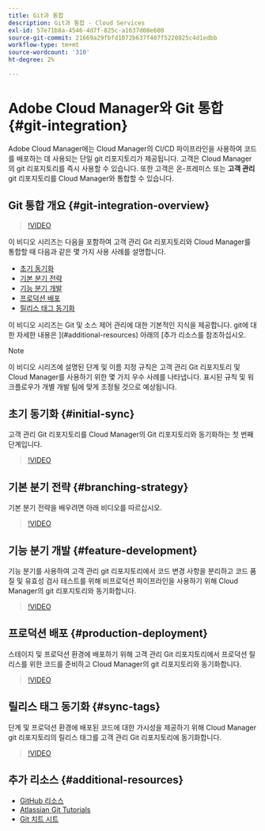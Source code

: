 ```yaml
---
title: Git과 통합
description: Git과 통합 - Cloud Services
exl-id: 57e71b8a-4546-4d7f-825c-a1637d08e608
source-git-commit: 21669a29fbfd1072b637f407f5220825c4d1edbb
workflow-type: tm+mt
source-wordcount: '310'
ht-degree: 2%

---
```


# Adobe Cloud Manager와 Git 통합 {#git-integration}

Adobe Cloud Manager에는 Cloud Manager의 CI/CD 파이프라인을 사용하여 코드를 배포하는 데 사용되는 단일 git 리포지토리가 제공됩니다. 고객은 Cloud Manager의 git 리포지토리를 즉시 사용할 수 있습니다. 또한 고객은 온-프레미스 또는 **고객 관리** git 리포지토리를 Cloud Manager와 통합할 수 있습니다.

## Git 통합 개요 {#git-integration-overview}

>[!VIDEO](https://video.tv.adobe.com/v/28710/)

이 비디오 시리즈는 다음을 포함하여 고객 관리 Git 리포지토리와 Cloud Manager를 통합할 때 다음과 같은 몇 가지 사용 사례를 설명합니다.

* [초기 동기화](#initial-sync)
* [기본 분기 전략](#branching-strategy)
* [기능 분기 개발](#feature-development)
* [프로덕션 배포](#production-deployment)
* [릴리스 태그 동기화](#sync-tags)

이 비디오 시리즈는 Git 및 소스 제어 관리에 대한 기본적인 지식을 제공합니다. git에 대한 자세한 내용은 ](#additional-resources) 아래의 [추가 리소스를 참조하십시오.

>[!NOTE]
>
>이 비디오 시리즈에 설명된 단계 및 이름 지정 규칙은 고객 관리 Git 리포지토리 및 Cloud Manager를 사용하기 위한 몇 가지 우수 사례를 나타냅니다. 표시된 규칙 및 워크플로우가 개별 개발 팀에 맞게 조정될 것으로 예상됩니다.

## 초기 동기화 {#initial-sync}

고객 관리 Git 리포지토리를 Cloud Manager의 Git 리포지토리와 동기화하는 첫 번째 단계입니다.

>[!VIDEO](https://video.tv.adobe.com/v/28711/?quality=12)

## 기본 분기 전략 {#branching-strategy}

기본 분기 전략을 배우려면 아래 비디오를 따르십시오.

>[!VIDEO](https://video.tv.adobe.com/v/28712/?quality=12)

## 기능 분기 개발 {#feature-development}

기능 분기를 사용하여 고객 관리 git 리포지토리에서 코드 변경 사항을 분리하고 코드 품질 및 유효성 검사 테스트를 위해 비프로덕션 파이프라인을 사용하기 위해 Cloud Manager의 git 리포지토리와 동기화합니다.

>[!VIDEO](https://video.tv.adobe.com/v/28723/?quality=12)

## 프로덕션 배포 {#production-deployment}

스테이지 및 프로덕션 환경에 배포하기 위해 고객 관리 Git 리포지토리에서 프로덕션 릴리스를 위한 코드를 준비하고 Cloud Manager의 git 리포지토리와 동기화합니다.

>[!VIDEO](https://video.tv.adobe.com/v/28724/?quality=12)

## 릴리스 태그 동기화 {#sync-tags}

단계 및 프로덕션 환경에 배포된 코드에 대한 가시성을 제공하기 위해 Cloud Manager git 리포지토리의 릴리스 태그를 고객 관리 Git 리포지토리에 동기화합니다.

>[!VIDEO](https://video.tv.adobe.com/v/28725/?quality=12)

## 추가 리소스 {#additional-resources}

* [GitHub 리소스](https://try.github.io)
* [Atlassian Git Tutorials](https://www.atlassian.com/git/tutorials/what-is-version-control)
* [Git 치트 시트](https://education.github.com/git-cheat-sheet-education.pdf)
